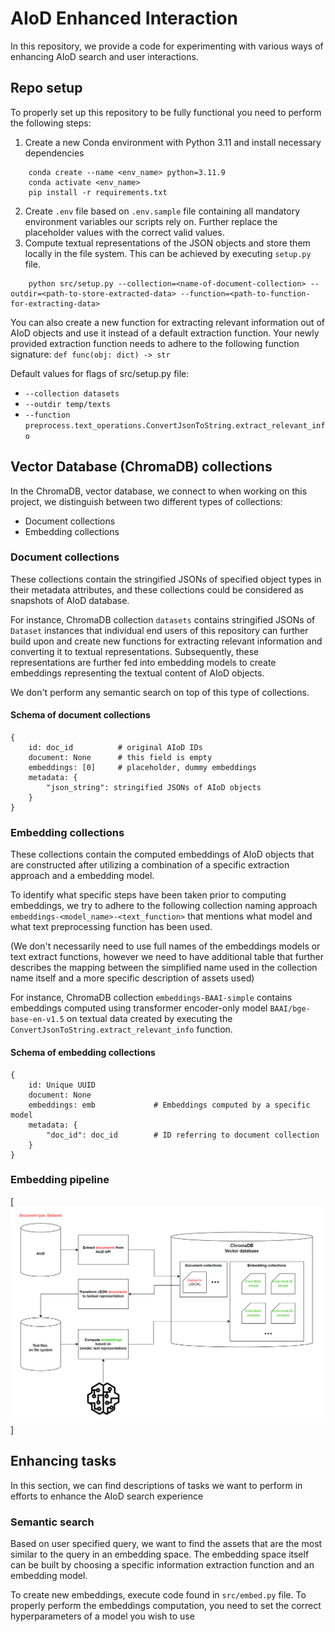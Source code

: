 # AIoD Enhanced Interaction

In this repository, we provide a code for experimenting with various ways of enhancing AIoD search and user interactions.

## Repo setup

To properly set up this repository to be fully functional you need to perform the following steps:

1. Create a new Conda environment with Python 3.11 and install necessary dependencies
```
    conda create --name <env_name> python=3.11.9
    conda activate <env_name>
    pip install -r requirements.txt
```
2. Create `.env` file based on `.env.sample` file containing all mandatory environment variables our scripts rely on. 
Further replace the placeholder values with the correct valid values.
3. Compute textual representations of the JSON objects and store them locally in the file system. 
This can be achieved by executing `setup.py` file.
```
    python src/setup.py --collection=<name-of-document-collection> --outdir=<path-to-store-extracted-data> --function=<path-to-function-for-extracting-data>
```

You can also create a new function for extracting relevant information out of AIoD objects and use it instead of a default extraction function. 
Your newly provided extraction function needs to adhere to the following function signature: `def func(obj: dict) -> str`

Default values for flags of src/setup.py file:
- `--collection datasets`
- `--outdir temp/texts`
- `--function preprocess.text_operations.ConvertJsonToString.extract_relevant_info`

## Vector Database (ChromaDB) collections

In the ChromaDB, vector database, we connect to when working on this project, we distinguish between two different types of collections:
- Document collections
- Embedding collections

### Document collections

These collections contain the stringified JSONs of specified object types in their metadata attributes, and these collections could be considered as snapshots of AIoD database.

For instance, ChromaDB collection `datasets` contains stringified JSONs of `Dataset` instances that individual end users of this repository can further build upon and create new 
functions for extracting relevant information and converting it to textual representations. Subsequently, these representations are further fed into embedding models to create embeddings
representing the textual content of AIoD objects.

We don't perform any semantic search on top of this type of collections.

#### Schema of document collections

```
{
    id: doc_id          # original AIoD IDs
    document: None      # this field is empty 
    embeddings: [0]     # placeholder, dummy embeddings
    metadata: {
        "json_string": stringified JSONs of AIoD objects
    }
}
```

### Embedding collections

These collections contain the computed embeddings of AIoD objects that are constructed after utilizing a combination of a specific extraction approach and a embedding model.

To identify what specific steps have been taken prior to computing embeddings, we try to adhere to the following collection naming approach `embeddings-<model_name>-<text_function>` that
mentions what model and what text preprocessing function has been used.

(We don't necessarily need to use full names of the embeddings models or text extract functions, however we need to have additional table that further describes the mapping between the simplified name used in the collection name itself and a more specific description of assets used)

For instance, ChromaDB collection `embeddings-BAAI-simple` contains embeddings computed using transformer encoder-only model `BAAI/bge-base-en-v1.5` on textual data created by executing the `ConvertJsonToString.extract_relevant_info` function.

#### Schema of embedding collections

```
{
    id: Unique UUID
    document: None
    embeddings: emb             # Embeddings computed by a specific model
    metadata: {
        "doc_id": doc_id        # ID referring to document collection
    }
}
```

### Embedding pipeline

[![Embedding pipeline](./emb_pipeline.png)]

## Enhancing tasks

In this section, we can find descriptions of tasks we want to perform in efforts to enhance the AIoD search experience

### Semantic search

Based on user specified query, we want to find the assets that are the most similar to the query in an embedding space. 
The embedding space itself can be built by choosing a specific information extraction function and an embedding model.

To create new embeddings, execute code found in `src/embed.py` file.
To properly perform the embeddings computation, you need to set the correct hyperparameters of a model you wish to use